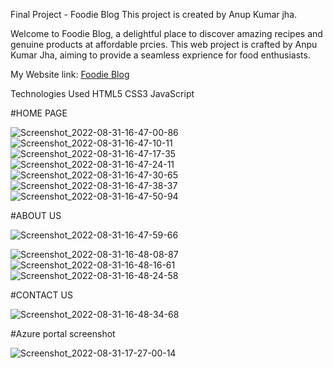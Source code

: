 Final Project - Foodie Blog
This project is created by Anup Kumar jha. 

Welcome to Foodie Blog, a delightful place to discover amazing recipes and genuine products at affordable prcies. This web project is crafted by Anpu Kumar Jha, aiming to provide a seamless exprience for food enthusiasts.  


 My Website link:
 [Foodie Blog](https://thankful-smoke-06e585e10.1.azurestaticapps.net/)
   


Technologies Used
HTML5
CSS3
JavaScript

#HOME PAGE

![Screenshot_2022-08-31-16-47-00-86](https://user-images.githubusercontent.com/89571744/187669346-b5a2ccdb-057b-4813-917f-18d26cf6104d.jpg)
![Screenshot_2022-08-31-16-47-10-11](https://user-images.githubusercontent.com/89571744/187669415-ed1f9ced-281e-4fb0-9cb2-1816a0ecc48a.jpg)
![Screenshot_2022-08-31-16-47-17-35](https://user-images.githubusercontent.com/89571744/187669435-50591cc2-f3ce-4fe1-bb75-c4a58ee0bf3e.jpg)
![Screenshot_2022-08-31-16-47-24-11](https://user-images.githubusercontent.com/89571744/187669464-ea915b84-78db-4892-9d08-5fe3f199acda.jpg)
![Screenshot_2022-08-31-16-47-30-65](https://user-images.githubusercontent.com/89571744/187669474-6fc5a883-fec2-4726-8411-22ad8a182471.jpg)
![Screenshot_2022-08-31-16-47-38-37](https://user-images.githubusercontent.com/89571744/187669477-fa6c7790-2fe4-434a-9c2b-1ec739512314.jpg)
![Screenshot_2022-08-31-16-47-50-94](https://user-images.githubusercontent.com/89571744/187669484-9499199e-67e1-4a97-9f91-a1a5fc2eebae.jpg)

#ABOUT US

![Screenshot_2022-08-31-16-47-59-66](https://user-images.githubusercontent.com/89571744/187669486-e88a8ee4-a793-4d47-b853-3c620d4339ed.jpg) 



![Screenshot_2022-08-31-16-48-08-87](https://user-images.githubusercontent.com/89571744/187669490-32f051aa-0b9b-4b85-9ce4-21f0f54049a3.jpg)
![Screenshot_2022-08-31-16-48-16-61](https://user-images.githubusercontent.com/89571744/187669497-fb371b8c-39b0-4993-8802-3e48aaf025ef.jpg)
![Screenshot_2022-08-31-16-48-24-58](https://user-images.githubusercontent.com/89571744/187669501-676e7a90-ddde-4aa5-857e-7de43d9a100a.jpg) 

#CONTACT US 

![Screenshot_2022-08-31-16-48-34-68](https://user-images.githubusercontent.com/89571744/187669505-deae3ce0-f46b-4eea-81a5-a606377dd127.jpg)
 
#Azure portal screenshot  

![Screenshot_2022-08-31-17-27-00-14](https://user-images.githubusercontent.com/89571744/187673365-d48e95b4-bbcc-4cf4-8a43-a117fb532f5c.jpg)
